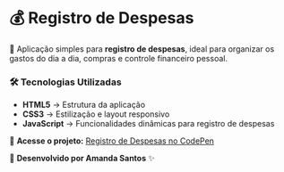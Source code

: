 # 💰 Registro de Despesas  

🚀 Aplicação simples para **registro de despesas**, ideal para organizar os gastos do dia a dia, compras e controle financeiro pessoal.  

### 🛠 **Tecnologias Utilizadas**  
- **HTML5** → Estrutura da aplicação  
- **CSS3** → Estilização e layout responsivo  
- **JavaScript** → Funcionalidades dinâmicas para registro de despesas  

🔗 **Acesse o projeto:** [Registro de Despesas no CodePen](https://codepen.io/Amanda-Santos-the-builder/pen/abXeBGz)  

📌 **Desenvolvido por Amanda Santos** ✨  

 
